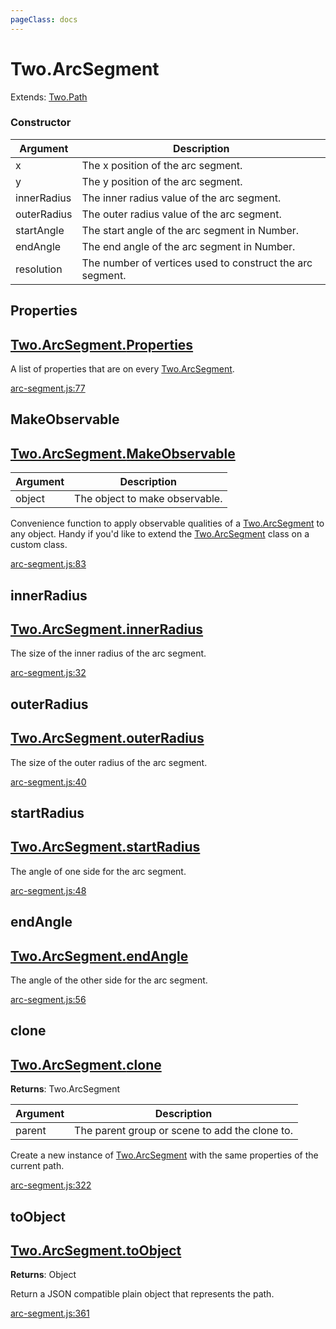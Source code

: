 ```yaml
---
pageClass: docs
---
```


# Two.ArcSegment


<div class="extends">

Extends: [Two.Path](/docs/path/)

</div>





<div class="meta">
  <custom-button text="Source" type="source" href="https://github.com/jonobr1/two.js/blob/dev/src/shapes/arc-segment.js" />
</div>



### Constructor


| Argument | Description |
| ---- | ----------- |
|  x  | The x position of the arc segment. |
|  y  | The y position of the arc segment. |
|  innerRadius  | The inner radius value of the arc segment. |
|  outerRadius  | The outer radius value of the arc segment. |
|  startAngle  | The start angle of the arc segment in Number. |
|  endAngle  | The end angle of the arc segment in Number. |
|  resolution  | The number of vertices used to construct the arc segment. |



<div class="static member ">

## Properties

<h2 class="longname" aria-hidden="true"><a href="#Properties"><span class="prefix">Two.ArcSegment.</span><span class="shortname">Properties</span></a></h2>










<div class="properties">

A list of properties that are on every [Two.ArcSegment](/docs/arcsegment).

</div>








<div class="meta">

  <a class="lineno" target="_blank" rel="noopener noreferrer" href="https://github.com/jonobr1/two.js/blob/dev/src/shapes/arc-segment.js#L77">
    arc-segment.js:77
  </a>

</div>






</div>



<div class="static function ">

## MakeObservable

<h2 class="longname" aria-hidden="true"><a href="#MakeObservable"><span class="prefix">Two.ArcSegment.</span><span class="shortname">MakeObservable</span></a></h2>












<div class="params">

| Argument | Description |
| ---- | ----------- |
|  object  | The object to make observable. |
</div>




<div class="description">

Convenience function to apply observable qualities of a [Two.ArcSegment](/docs/arcsegment) to any object. Handy if you'd like to extend the [Two.ArcSegment](/docs/arcsegment) class on a custom class.

</div>



<div class="meta">

  <a class="lineno" target="_blank" rel="noopener noreferrer" href="https://github.com/jonobr1/two.js/blob/dev/src/shapes/arc-segment.js#L83">
    arc-segment.js:83
  </a>

</div>






</div>



<div class="instance member ">

## innerRadius

<h2 class="longname" aria-hidden="true"><a href="#innerRadius"><span class="prefix">Two.ArcSegment.</span><span class="shortname">innerRadius</span></a></h2>










<div class="properties">

The size of the inner radius of the arc segment.

</div>








<div class="meta">

  <a class="lineno" target="_blank" rel="noopener noreferrer" href="https://github.com/jonobr1/two.js/blob/dev/src/shapes/arc-segment.js#L32">
    arc-segment.js:32
  </a>

</div>






</div>



<div class="instance member ">

## outerRadius

<h2 class="longname" aria-hidden="true"><a href="#outerRadius"><span class="prefix">Two.ArcSegment.</span><span class="shortname">outerRadius</span></a></h2>










<div class="properties">

The size of the outer radius of the arc segment.

</div>








<div class="meta">

  <a class="lineno" target="_blank" rel="noopener noreferrer" href="https://github.com/jonobr1/two.js/blob/dev/src/shapes/arc-segment.js#L40">
    arc-segment.js:40
  </a>

</div>






</div>



<div class="instance member ">

## startRadius

<h2 class="longname" aria-hidden="true"><a href="#startRadius"><span class="prefix">Two.ArcSegment.</span><span class="shortname">startRadius</span></a></h2>










<div class="properties">

The angle of one side for the arc segment.

</div>








<div class="meta">

  <a class="lineno" target="_blank" rel="noopener noreferrer" href="https://github.com/jonobr1/two.js/blob/dev/src/shapes/arc-segment.js#L48">
    arc-segment.js:48
  </a>

</div>






</div>



<div class="instance member ">

## endAngle

<h2 class="longname" aria-hidden="true"><a href="#endAngle"><span class="prefix">Two.ArcSegment.</span><span class="shortname">endAngle</span></a></h2>










<div class="properties">

The angle of the other side for the arc segment.

</div>








<div class="meta">

  <a class="lineno" target="_blank" rel="noopener noreferrer" href="https://github.com/jonobr1/two.js/blob/dev/src/shapes/arc-segment.js#L56">
    arc-segment.js:56
  </a>

</div>






</div>



<div class="instance function ">

## clone

<h2 class="longname" aria-hidden="true"><a href="#clone"><span class="prefix">Two.ArcSegment.</span><span class="shortname">clone</span></a></h2>




<div class="returns">

__Returns__: Two.ArcSegment



</div>









<div class="params">

| Argument | Description |
| ---- | ----------- |
|  parent  | The parent group or scene to add the clone to. |
</div>




<div class="description">

Create a new instance of [Two.ArcSegment](/docs/arcsegment) with the same properties of the current path.

</div>



<div class="meta">

  <a class="lineno" target="_blank" rel="noopener noreferrer" href="https://github.com/jonobr1/two.js/blob/dev/src/shapes/arc-segment.js#L322">
    arc-segment.js:322
  </a>

</div>






</div>



<div class="instance function ">

## toObject

<h2 class="longname" aria-hidden="true"><a href="#toObject"><span class="prefix">Two.ArcSegment.</span><span class="shortname">toObject</span></a></h2>




<div class="returns">

__Returns__: Object



</div>












<div class="description">

Return a JSON compatible plain object that represents the path.

</div>



<div class="meta">

  <a class="lineno" target="_blank" rel="noopener noreferrer" href="https://github.com/jonobr1/two.js/blob/dev/src/shapes/arc-segment.js#L361">
    arc-segment.js:361
  </a>

</div>






</div>


